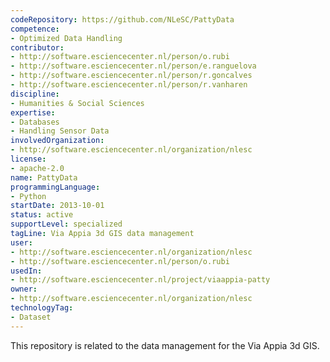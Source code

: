 ```yaml
---
codeRepository: https://github.com/NLeSC/PattyData
competence:
- Optimized Data Handling
contributor:
- http://software.esciencecenter.nl/person/o.rubi
- http://software.esciencecenter.nl/person/e.ranguelova
- http://software.esciencecenter.nl/person/r.goncalves
- http://software.esciencecenter.nl/person/r.vanharen
discipline:
- Humanities & Social Sciences
expertise:
- Databases
- Handling Sensor Data
involvedOrganization:
- http://software.esciencecenter.nl/organization/nlesc
license:
- apache-2.0
name: PattyData
programmingLanguage:
- Python
startDate: 2013-10-01
status: active
supportLevel: specialized
tagLine: Via Appia 3d GIS data management
user:
- http://software.esciencecenter.nl/organization/nlesc
- http://software.esciencecenter.nl/person/o.rubi
usedIn:
- http://software.esciencecenter.nl/project/viaappia-patty
owner: 
- http://software.esciencecenter.nl/organization/nlesc
technologyTag:
- Dataset
---
```

This repository is related to the data management for the Via Appia 3d GIS.
